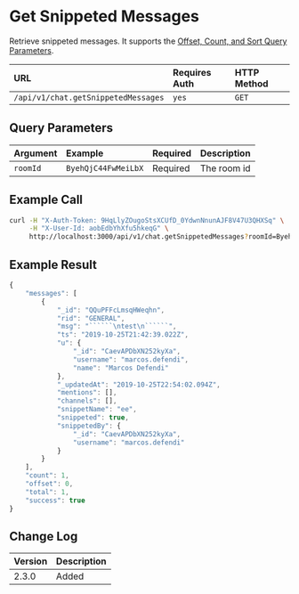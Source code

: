 # Get Snippeted Messages

Retrieve snippeted messages. It supports the [Offset, Count, and Sort Query Parameters](../../other-important-endpoints/offset-and-count-and-sort-info.md).

| URL | Requires Auth | HTTP Method |
| :--- | :--- | :--- |
| `/api/v1/chat.getSnippetedMessages` | `yes` | `GET` |

## Query Parameters

| Argument | Example | Required | Description |
| :--- | :--- | :--- | :--- |
| `roomId` | `ByehQjC44FwMeiLbX` | Required | The room id |

## Example Call

```bash
curl -H "X-Auth-Token: 9HqLlyZOugoStsXCUfD_0YdwnNnunAJF8V47U3QHXSq" \
     -H "X-User-Id: aobEdbYhXfu5hkeqG" \
     http://localhost:3000/api/v1/chat.getSnippetedMessages?roomId=ByehQjC44FwMeiLbX
```

## Example Result

```javascript
{
    "messages": [
        {
            "_id": "QQuPFFcLmsqHWeqhn",
            "rid": "GENERAL",
            "msg": "``````\ntest\n``````",
            "ts": "2019-10-25T21:42:39.022Z",
            "u": {
                "_id": "CaevAPDbXN252kyXa",
                "username": "marcos.defendi",
                "name": "Marcos Defendi"
            },
            "_updatedAt": "2019-10-25T22:54:02.094Z",
            "mentions": [],
            "channels": [],
            "snippetName": "ee",
            "snippeted": true,
            "snippetedBy": {
                "_id": "CaevAPDbXN252kyXa",
                "username": "marcos.defendi"
            }
        }
    ],
    "count": 1,
    "offset": 0,
    "total": 1,
    "success": true
}
```

## Change Log

| Version | Description |
| :--- | :--- |
| 2.3.0 | Added |

